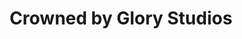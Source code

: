 ---
title: "Crowned by Glory Studios"
url: /worcester/crowned-by-glory-studios/
shop: hairdresser
---